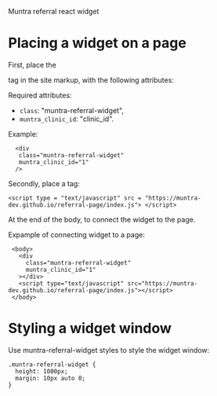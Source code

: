 Muntra referral react widget

# Placing a widget on a page

First, place the <div> tag in the site markup, with the following attributes:
  
  Required attributes:
  
  - `class`: "muntra-referral-widget",
  - `muntra_clinic_id`: "clinic_id".
  
  Example: 
  
  ````
    <div
     class="muntra-referral-widget"
     muntra_clinic_id="1"
    />
  ````

  Secondly, place a tag:
    
  ````
  <script type = "text/javascript" src = "https://muntra-dev.github.io/referral-page/index.js"> </script>
  ````
  At the end of the body, to connect the widget to the page.
  
Expample of connecting widget to a page:

````
 <body>
   <div
     class="muntra-referral-widget"
     muntra_clinic_id="1"
   ></div>
   <script type="text/javascript" src="https://muntra-dev.github.io/referral-page/index.js"></script>
 </body>
````

# Styling a widget window

Use muntra-referral-widget styles to style the widget window:
````
.muntra-referral-widget {
  height: 1000px;
  margin: 10px auto 0;
}
````
